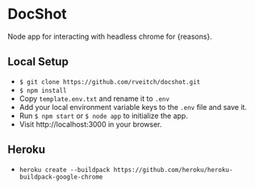 # DocShot
Node app for interacting with headless chrome for {reasons}.

## Local Setup
- `$ git clone https://github.com/rveitch/docshot.git`
- `$ npm install`
- Copy `template.env.txt` and rename it to `.env`
- Add your local environment variable keys to the `.env` file and save it.
- Run `$ npm start` or `$ node app` to initialize the app.
- Visit http://localhost:3000 in your browser.

## Heroku
- `heroku create --buildpack https://github.com/heroku/heroku-buildpack-google-chrome`
